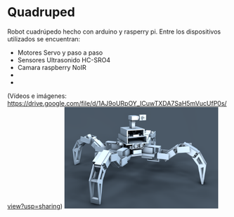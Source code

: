 # Quadruped

Robot cuadrúpedo hecho con arduino y rasperry pi. Entre los dispositivos utilizados se encuentran:
- Motores Servo y paso a paso
- Sensores Ultrasonido HC-SRO4
- Camara raspberry NoIR
-
-

(Vídeos e imágenes: https://drive.google.com/file/d/1AJ9oURpOY_ICuwTXDA7SaH5mVucUfP0s/view?usp=sharing)
<img src="Documents/sandbox/quad.png" width="350"/>

